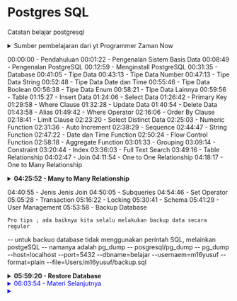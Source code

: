 # Postgres SQL

Catatan belajar postgresql 
<details> 
<summary> Sumber pembelajaran dari yt Programmer Zaman Now  </summary>

https://youtu.be/iEeveYoD0SA?si=wGV7oYYJ0rdBuUWG

</details>

00:00:00 - Pendahuluan
00:01:22 - Pengenalan Sistem Basis Data
00:08:49 - Pengenalan PostgreSQL
00:12:59 - Menginstall PostgreSQL
00:31:35 - Database
00:41:05 - Tipe Data
00:43:13 - Tipe Data Number
00:47:13 - Tipe Data String
00:52:48 - Tipe Data Date dan Time
00:55:46 - Tipe Data Boolean
00:56:38 - Tipe Data Enum
00:58:21 - TIpe Data Lainnya
00:59:56 - Table
01:15:27 - Insert Data
01:24:06 - Select Data
01:26:42 - Primary Key
01:29:58 - Where Clause
01:32:28 - Update Data
01:40:54 - Delete Data
01:43:58 - Alias
01:49:42 - Where Operator
02:16:06 - Order By Clause
02:18:41 - Limit Clause
02:23:20 - Select Distinct Data
02:25:03 - Numeric Function
02:31:36 - Auto Increment
02:38:29 - Sequence
02:44:47 - String Function
02:47:22 - Date dan Time Function
02:50:24 - Flow Control Function
02:58:18 - Aggregate Function
03:01:33 - Grouping
03:09:14 - Constraint
03:20:44 - Index
03:36:03 - Full Text Search
03:49:16 - Table Relationship
04:02:47 - Join
04:11:54 - One to One Relationship
04:18:17 - One to Many Relationship

<details> 
<summary  style='font-weight:bold'> 04:25:52 - Many to Many Relationship </summary>

* Many to Many adalah relasi dimana ada relasi antara 2 tabel dimana table pertama bisa punya banyak relasi di table kedua, dan table kedua pun punya banyak relasi di table pertama


* Ini memang sedikit membingungkan, bagaimana caranya bisa relasi kebanyakan secara bolak balik, sedangkan di table kita cuma punya 1 kolom?

* Contoh relasi many to many adalah relasi antara produk dan penjualan, dimana setiap produk bisa dijual berkali kali, dan setiap penjualan bisa untuk lebih dari satu produk
</details>






04:40:55 - Jenis Jenis Join
04:50:05 - Subqueries
04:54:46 - Set Operator
05:05:28 - Transaction
05:16:22 - Locking
05:30:41 - Schema
05:41:29 - User Management
05:53:58 - Backup Database


    Pro tips ; ada baiknya kita selalu melakukan backup data secara reguler
-- untuk backuo database tidak menggunakan perintah SQL, melainkan postgeSQL
-- namanya adalah pg_dump
-- posgresql/pg_dump
-- pg_dump --host=localhost --port=5432 --dbname=belajar --usernaem=m16yusuf --format=plain --file=Users/m16yusuf/backup.sql




<!-- materi restore -->
<details>
<summary  style='font-weight:bold'>05:59:20 - Restore Database </summary>
Buat database baru dengan nama ``belajar_restore``

```sql 
create database belajar_restore;
```

lalu restore backup sebelumnya backup.sql ke db belajar_restore dengan perintah psql :

```
-- psql --host=localhost --port=5432 --dbname=belajar_restore --username=yourname --file=Users/yourname/backup.sql 
```
</details>

<!-- materi selanjutnya -->
<details>
<summary  style="color:blue;"> 06:03:54 - Materi Selanjutnya</summary>
Postgresql dah tamat materi selanjutnya:

* postgresql ACID
* postgresql table partitioning
* studi kasus database desing psql
* belajar bahasa pemograman
</details>



<details>
<summary  style='color:blue;'> </summary>
</details>


